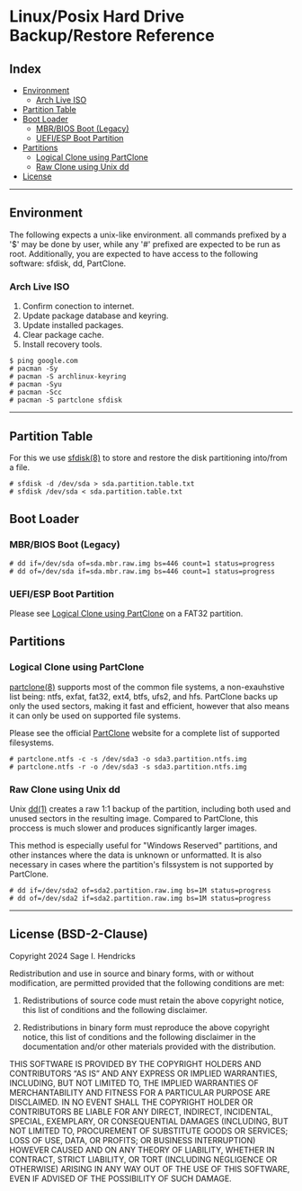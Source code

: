 # Linux/Posix Hard Drive Backup/Restore Reference

## Index
 
  - [Environment](#environment)
    * [Arch Live ISO](#arch-live-iso)
  - [Partition Table](#partition-table)
  - [Boot Loader](#boot-loader)
    * [MBR/BIOS Boot (Legacy)](#mbrbios-boot-legacy)
    * [UEFI/ESP Boot Partition](#uefiesp-boot-partition)
  - [Partitions](#partitions)
    * [Logical Clone using PartClone](#logical-clone-using-partclone)
    * [Raw Clone using Unix dd](#raw-clone-using-unix-dd)
  - [License](#license-bsd-2-clause)

---

## Environment

The following expects a unix-like environment. all commands prefixed by a '$'
may be done by user, while any '#' prefixed are expected to be run as root.
Additionally, you are expected to have access to the following software: 
sfdisk, dd, PartClone.

### Arch Live ISO

  1. Confirm conection to internet.
  2. Update package database and keyring.
  3. Update installed packages.
  4. Clear package cache.
  5. Install recovery tools.


    $ ping google.com
    # pacman -Sy
    # pacman -S archlinux-keyring
    # pacman -Syu
    # pacman -Scc
    # pacman -S partclone sfdisk

---

## Partition Table

For this we use [sfdisk(8)] to store and restore the disk partitioning
into/from a file.

    # sfdisk -d /dev/sda > sda.partition.table.txt
    # sfdisk /dev/sda < sda.partition.table.txt

## Boot Loader

### MBR/BIOS Boot (Legacy)

    # dd if=/dev/sda of=sda.mbr.raw.img bs=446 count=1 status=progress
    # dd of=/dev/sda if=sda.mbr.raw.img bs=446 count=1 status=progress

### UEFI/ESP Boot Partition

Please see [Logical Clone using PartClone](#logical-clone-using-partclone)
on a FAT32 partition.

## Partitions

### Logical Clone using PartClone

[partclone(8)] supports most of the common file systems, a non-exauhstive list 
being: ntfs, exfat, fat32, ext4, btfs, ufs2, and hfs. PartClone backs up only 
the used sectors, making it fast and efficient, however that also means it can 
only be used on supported file systems.

Please see the official [PartClone] website for a complete list of 
supported filesystems.

    # partclone.ntfs -c -s /dev/sda3 -o sda3.partition.ntfs.img
    # partclone.ntfs -r -o /dev/sda3 -s sda3.partition.ntfs.img

### Raw Clone using Unix dd

Unix [dd(1)] creates a raw 1:1 backup of the partition, including both used and 
unused sectors in the resulting image. Compared to PartClone, this proccess is 
much slower and produces significantly larger images.

This method is especially useful for "Windows Reserved" partitions, and other 
instances where the data is unknown or unformatted. It is also necessary in 
cases where the partition's filssystem is not supported by PartClone.

    # dd if=/dev/sda2 of=sda2.partition.raw.img bs=1M status=progress
    # dd of=/dev/sda2 if=sda2.partition.raw.img bs=1M status=progress

[dd(1)]: https://www.man7.org/linux/man-pages/man1/dd.1.html
[sfdisk(8)]: https://www.man7.org/linux/man-pages/man8/sfdisk.8.html
[partclone(8)]: https://manpages.org/partclone/8
[PartClone]: https://partclone.org

---

## License (BSD-2-Clause)

Copyright 2024 Sage I. Hendricks

Redistribution and use in source and binary forms, with or without 
modification, are permitted provided that the following conditions are met:

  1. Redistributions of source code must retain the above copyright notice, 
     this list of conditions and the following disclaimer.

  2. Redistributions in binary form must reproduce the above copyright notice, 
     this list of conditions and the following disclaimer in the documentation 
     and/or other materials provided with the distribution.

THIS SOFTWARE IS PROVIDED BY THE COPYRIGHT HOLDERS AND CONTRIBUTORS “AS IS” AND 
ANY EXPRESS OR IMPLIED WARRANTIES, INCLUDING, BUT NOT LIMITED TO, THE IMPLIED 
WARRANTIES OF MERCHANTABILITY AND FITNESS FOR A PARTICULAR PURPOSE ARE 
DISCLAIMED. IN NO EVENT SHALL THE COPYRIGHT HOLDER OR CONTRIBUTORS BE LIABLE 
FOR ANY DIRECT, INDIRECT, INCIDENTAL, SPECIAL, EXEMPLARY, OR CONSEQUENTIAL 
DAMAGES (INCLUDING, BUT NOT LIMITED TO, PROCUREMENT OF SUBSTITUTE GOODS OR 
SERVICES; LOSS OF USE, DATA, OR PROFITS; OR BUSINESS INTERRUPTION) HOWEVER 
CAUSED AND ON ANY THEORY OF LIABILITY, WHETHER IN CONTRACT, STRICT LIABILITY, 
OR TORT (INCLUDING NEGLIGENCE OR OTHERWISE) ARISING IN ANY WAY OUT OF THE USE 
OF THIS SOFTWARE, EVEN IF ADVISED OF THE POSSIBILITY OF SUCH DAMAGE.
